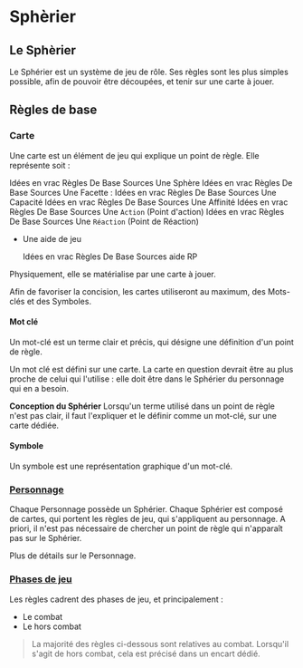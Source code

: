 # Sphèrier

## Le Sphèrier

Le Sphérier est un système de jeu de rôle. Ses règles sont les plus simples possible, afin de pouvoir être découpées, et tenir sur une carte à jouer.

## Règles de base

### Carte

Une carte est un élément de jeu qui explique un point de règle. Elle représente soit :

Idées en vrac Règles De Base Sources Une Sphère Idées en vrac Règles De Base Sources Une Facette : Idées en vrac Règles De Base Sources Une Capacité Idées en vrac Règles De Base Sources Une Affinité Idées en vrac Règles De Base Sources Une `Action` \(Point d'action\) Idées en vrac Règles De Base Sources Une `Réaction` \(Point de Réaction\)

* Une aide de jeu 

  Idées en vrac Règles De Base Sources aide RP

Physiquement, elle se matérialise par une carte à jouer.

Afin de favoriser la concision, les cartes utiliseront au maximum, des Mots-clés et des Symboles.

#### Mot clé

Un mot-clé est un terme clair et précis, qui désigne une définition d'un point de règle.

Un mot clé est défini sur une carte. La carte en question devrait être au plus proche de celui qui l'utilise : elle doit être dans le Sphérier du personnage qui en a besoin.

**Conception du Sphérier** Lorsqu'un terme utilisé dans un point de règle n'est pas clair, il faut l'expliquer et le définir comme un mot-clé, sur une carte dédiée.

#### Symbole

Un symbole est une représentation graphique d'un mot-clé.

### [Personnage](https://trello.com/c/j5txrEnh)

Chaque Personnage possède un Sphérier. Chaque Sphérier est composé de cartes, qui portent les règles de jeu, qui s'appliquent au personnage. A priori, il n'est pas nécessaire de chercher un point de règle qui n'apparaît pas sur le Sphérier.

Plus de détails sur le Personnage.

### [Phases de jeu](https://trello.com/c/PmgRVPin)

Les règles cadrent des phases de jeu, et principalement :

* Le combat
* Le hors combat

> La majorité des règles ci-dessous sont relatives au combat. Lorsqu'il s'agit de hors combat, cela est précisé dans un encart dédié.

